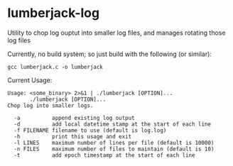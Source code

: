 # lumberjack-log
Utility to chop log ouptut into smaller log files, and manages rotating those log files

Currently, no build system; so just build with the following (or similar):
```
gcc lumberjack.c -o lumberjack
```

Current Usage:
```
Usage: <some_binary> 2>&1 | ./lumberjack [OPTION]...
       ./lumberjack [OPTION]...
Chop log into smaller logs.

  -a          append existing log output
  -d          add local datetime stamp at the start of each line
  -f FILENAME filename to use (default is log.log)
  -h          print this usage and exit
  -l LINES    maximum number of lines per file (default is 10000)
  -n FILES    maximum number of files to maintain (default is 10)
  -t          add epoch timestamp at the start of each line
```
